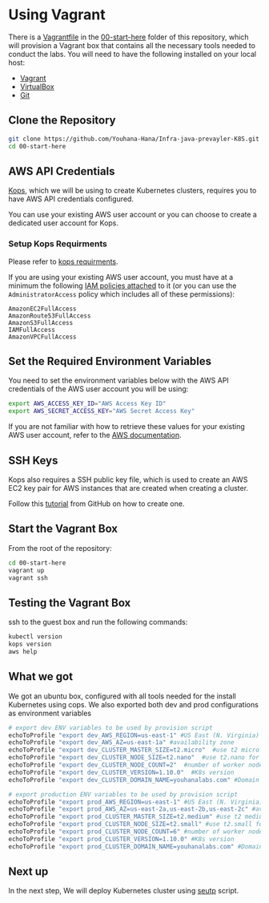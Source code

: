 # Using Vagrant

There is a [Vagrantfile](./Vagrantfile) in the [00-start-here](.) folder of this repository, which will provision a Vagrant box that contains all the necessary tools needed to conduct the labs. You will need to have the following installed on your local host:

* [Vagrant](https://www.vagrantup.com/downloads.html)
* [VirtualBox](https://www.virtualbox.org/wiki/Downloads/)
* [Git](https://git-scm.com/book/en/v2/Getting-Started-Installing-Git)


## Clone the Repository

```bash
git clone https://github.com/Youhana-Hana/Infra-java-prevayler-K8S.git 
cd 00-start-here
```

## AWS API Credentials

[Kops](https://github.com/kubernetes/kops#kubernetes-operations-kops), which we will be using to create Kubernetes clusters, requires you to have AWS API credentials configured. 

You can use your existing AWS user account or you can choose to create a dedicated user account for Kops.

### Setup Kops Requirments
Please refer to [kops requirments](https://github.com/kubernetes/kops/blob/master/docs/aws.md).

If you are using your existing AWS user account, you must have at a minimum the following [IAM policies attached](http://docs.aws.amazon.com/IAM/latest/UserGuide/access_policies_managed-using.html#policies_using-managed-console) to it (or you can use the `AdministratorAccess` policy which includes all of these permissions):

```console
AmazonEC2FullAccess
AmazonRoute53FullAccess
AmazonS3FullAccess
IAMFullAccess
AmazonVPCFullAccess
```

## Set the Required Environment Variables

You need to set the environment variables below with the AWS API credentials of the AWS user account you will be using:

```bash
export AWS_ACCESS_KEY_ID="AWS Access Key ID"
export AWS_SECRET_ACCESS_KEY="AWS Secret Access Key"
```

If you are not familiar with how to retrieve these values for your existing AWS user account, refer to the [AWS documentation](http://docs.aws.amazon.com/cli/latest/userguide/cli-chap-getting-set-up.html).

## SSH Keys

Kops also requires a SSH public key file, which is used to create an AWS EC2 key pair for AWS instances that are created when creating a cluster.

Follow this [tutorial](https://help.github.com/articles/generating-a-new-ssh-key-and-adding-it-to-the-ssh-agent/#platform-linux) from GitHub on how to create one.

## Start the Vagrant Box

From the root of the repository:

```bash
cd 00-start-here
vagrant up
vagrant ssh
```

## Testing the Vagrant Box

ssh to the guest box and run the following commands:

```bash
kubectl version
kops version
aws help
```


## What we got
We got an ubuntu box, configured with all tools needed for the install Kubernetes using cops. We also exported both dev and prod configurations as environment variables


```bash
# export dev ENV variables to be used by provision script
echoToProfile "export dev_AWS_REGION=us-east-1" #US East (N. Virginia)
echoToProfile "export dev_AWS_AZ=us-east-1a" #availability zone
echoToProfile "export dev_CLUSTER_MASTER_SIZE=t2.micro"  #use t2 micro for the master node
echoToProfile "export dev_CLUSTER_NODE_SIZE=t2.nano"  #use t2.nano for the worker nodes
echoToProfile "export dev_CLUSTER_NODE_COUNT=2"  #number of worker nodes
echoToProfile "export dev_CLUSTER_VERSION=1.10.0"  #K8s version
echoToProfile "export dev_CLUSTER_DOMAIN_NAME=youhanalabs.com" #Domain name registered by AWS

# export production ENV variables to be used by provision script
echoToProfile "export prod_AWS_REGION=us-east-1" #US East (N. Virginia)
echoToProfile "export prod_AWS_AZ=us-east-2a,us-east-2b,us-east-2c" #availability zone
echoToProfile "export prod_CLUSTER_MASTER_SIZE=t2.medium" #use t2 medium for the master node
echoToProfile "export prod_CLUSTER_NODE_SIZE=t2.small" #use t2.small for the worker nodes
echoToProfile "export prod_CLUSTER_NODE_COUNT=6" #number of worker nodes
echoToProfile "export prod_CLUSTER_VERSION=1.10.0" #K8s version
echoToProfile "export prod_CLUSTER_DOMAIN_NAME=youhanalabs.com" #Domain name registered by AWS
```

## Next up
In the next step, We will deploy Kubernetes cluster using [seutp](../01-deploy-k8s/setup) script.
